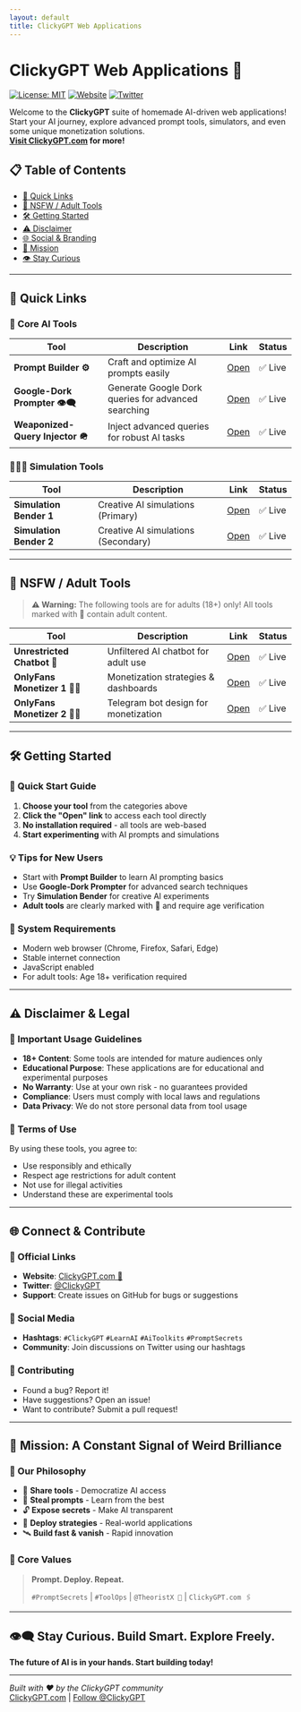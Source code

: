 ```yaml
---
layout: default
title: ClickyGPT Web Applications
---
```


# ClickyGPT Web Applications 🧠

[![License: MIT](https://img.shields.io/badge/License-MIT-yellow.svg)](https://opensource.org/licenses/MIT)
[![Website](https://img.shields.io/badge/Website-ClickyGPT.com-blue.svg)](https://clickygpt.com)
[![Twitter](https://img.shields.io/badge/Twitter-@ClickyGPT-1DA1F2.svg)](https://twitter.com/ClickyGPT)

Welcome to the **ClickyGPT** suite of homemade AI-driven web applications!  
Start your AI journey, explore advanced prompt tools, simulators, and even some unique monetization solutions.  
**[Visit ClickyGPT.com](https://clickygpt.com) for more!**

## 📋 Table of Contents
- [🚀 Quick Links](#-quick-links)
- [🔞 NSFW / Adult Tools](#-nsfw--adult-tools)
- [🛠️ Getting Started](#-getting-started)
- [⚠️ Disclaimer](#-disclaimer)
- [🌐 Social & Branding](#-social--branding)
- [📡 Mission](#-mission)
- [👁️ Stay Curious](#-stay-curious)

---

## 🚀 Quick Links

### 🎯 Core AI Tools

| Tool                             | Description                                         | Link                                                                          | Status |
|----------------------------------|-----------------------------------------------------|-------------------------------------------------------------------------------|--------|
| **Prompt Builder ⚙️**            | Craft and optimize AI prompts easily                | [Open](https://craft-prompt-builder-80858768781.us-west1.run.app/)            | ✅ Live |
| **Google-Dork Prompter 👁️‍🗨️** | Generate Google Dork queries for advanced searching | [Open](https://google-dork-intelligence-querier-80858768781.us-west1.run.app) | ✅ Live |
| **Weaponized-Query Injector 🪖** | Inject advanced queries for robust AI tasks         | [Open](https://studio--randogpt.us-central1.hosted.app/)                      | ✅ Live |

### 🧙🏿‍♂️ Simulation Tools

| Tool                    | Description                         | Link                                                               | Status |
|-------------------------|-------------------------------------|--------------------------------------------------------------------|--------|
| **Simulation Bender 1** | Creative AI simulations (Primary)   | [Open](https://simulacrum-cracker-80858768781.us-west1.run.app/)   | ✅ Live |
| **Simulation Bender 2** | Creative AI simulations (Secondary) | [Open](https://studio--simulacrum-cracker.us-central1.hosted.app/) | ✅ Live |

---

## 🔞 NSFW / Adult Tools

> **⚠️ Warning:** The following tools are for adults (18+) only! All tools marked with 🔞 contain adult content.

| Tool                          | Description                          | Link                                                                            | Status |
|-------------------------------|--------------------------------------|---------------------------------------------------------------------------------|--------|
| **Unrestricted Chatbot 🔞**   | Unfiltered AI chatbot for adult use  | [Open](https://clickygpt-80858768781.us-west1.run.app/)                         | ✅ Live |
| **OnlyFans Monetizer 1 🤏🏿** | Monetization strategies & dashboards | [Open](https://synthetic-hustle-system-dashboard-80858768781.us-west1.run.app/) | ✅ Live |
| **OnlyFans Monetizer 2 🤏🏿** | Telegram bot design for monetization | [Open](https://telegram-bot-design-tool-80858768781.us-west1.run.app/)          | ✅ Live |

---

## 🛠️ Getting Started

### 🚀 Quick Start Guide
1. **Choose your tool** from the categories above
2. **Click the "Open" link** to access each tool directly
3. **No installation required** - all tools are web-based
4. **Start experimenting** with AI prompts and simulations

### 💡 Tips for New Users
- Start with **Prompt Builder** to learn AI prompting basics
- Use **Google-Dork Prompter** for advanced search techniques
- Try **Simulation Bender** for creative AI experiments
- **Adult tools** are clearly marked with 🔞 and require age verification

### 🔧 System Requirements
- Modern web browser (Chrome, Firefox, Safari, Edge)
- Stable internet connection
- JavaScript enabled
- For adult tools: Age 18+ verification required

---

## ⚠️ Disclaimer & Legal

### 🚨 Important Usage Guidelines
- **18+ Content**: Some tools are intended for mature audiences only
- **Educational Purpose**: These applications are for educational and experimental purposes
- **No Warranty**: Use at your own risk - no guarantees provided
- **Compliance**: Users must comply with local laws and regulations
- **Data Privacy**: We do not store personal data from tool usage

### 📜 Terms of Use
By using these tools, you agree to:
- Use responsibly and ethically
- Respect age restrictions for adult content
- Not use for illegal activities
- Understand these are experimental tools

---

## 🌐 Connect & Contribute

### 🔗 Official Links
- **Website**: [ClickyGPT.com 🧠](https://clickygpt.com)
- **Twitter**: [@ClickyGPT](https://twitter.com/ClickyGPT)
- **Support**: Create issues on GitHub for bugs or suggestions

### 📱 Social Media
- **Hashtags**: `#ClickyGPT` `#LearnAI` `#AiToolkits` `#PromptSecrets`
- **Community**: Join discussions on Twitter using our hashtags

### 🤝 Contributing
- Found a bug? Report it!
- Have suggestions? Open an issue!
- Want to contribute? Submit a pull request!

---

## 📡 Mission: A Constant Signal of Weird Brilliance

### 🎯 Our Philosophy
- 🧠 **Share tools** - Democratize AI access
- 🧪 **Steal prompts** - Learn from the best
- 🔓 **Expose secrets** - Make AI transparent
- 🎯 **Deploy strategies** - Real-world applications
- 🛰️ **Build fast & vanish** - Rapid innovation

### 🚀 Core Values
> **Prompt. Deploy. Repeat.**
>
> `#PromptSecrets` | `#ToolOps` | `@TheoristX 🧠` | `ClickyGPT.com 🖇️`

---

## 👁️‍🗨️ Stay Curious. Build Smart. Explore Freely.

**The future of AI is in your hands. Start building today!**

---

<p>
  <i>Built with ❤️ by the ClickyGPT community</i><br>
  <a href="https://clickygpt.com">ClickyGPT.com</a> |
  <a href="https://twitter.com/ClickyGPT">Follow @ClickyGPT</a>
</p>